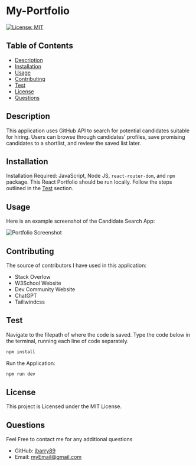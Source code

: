 # My-Portfolio

  [![License: MIT](https://img.shields.io/badge/License-MIT-yellow.svg)](https://opensource.org/licenses/MIT)
  
  ## Table of Contents
  
  * [Description](#description)
  * [Installation](#installation)
  * [Usage](#usage)
  * [Contributing](#contributing)
  * [Test](#test)
  * [License](#license)
  * [Questions](#questions)
  
  ## Description
  This application uses GitHub API to search for potential candidates suitable for hiring. Users can browse through candidates' profiles, save promising candidates to a shortlist, and review the saved list later.

  ## Installation
  Installation Required:  JavaScript, Node JS,  `react-router-dom`, and `npm` package. This React Portfolio should be run locally. Follow the steps outlined in the [Test](#test) section.

  ## Usage 
  Here is an example screenshot of the Candidate Search App:

  ![Portfolio Screenshot](./src/assets/portfolio-screenshot.png)
  
  ## Contributing
  The source of contributors I have used in this application:
  * Stack Overlow
  * W3School Website
  * Dev Community Website
  * ChatGPT
  * Taillwindcss
  
  ## Test 
  Navigate to the filepath of where the code is saved. Type the code below in the terminal, running each line of code separately.

  ```bash
  npm install

  ```

  Run the Application: 

  ``` bash 
  npm run dev

  ``` 

  ## License
  This project is Licensed under the MIT License.
  
  ## Questions
  Feel Free to contact me for any additional questions
  * GitHub: [jbarry89](https://github.com/jbarry89/)
  * Email: myEmail@gmail.com 


